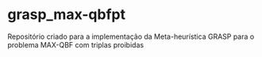 # grasp_max-qbfpt
Repositório criado para a implementação da Meta-heurística GRASP para o problema MAX-QBF com triplas proibidas
